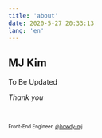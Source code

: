 ```yaml
---
title: 'about'
date: 2020-5-27 20:33:13
lang: 'en'
---
```


## MJ Kim

<div>

To Be Updated

_Thank you_

<br/>

<sub><sup>Front-End Engineer, <a href="https://github.com/howdy-mj">@howdy-mj</a></sup></sub>

</div>
